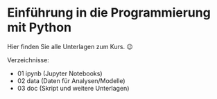 # Einführung in die Programmierung mit Python

Hier finden Sie alle Unterlagen zum Kurs. 😉

Verzeichnisse:

+ 01 ipynb (Jupyter Notebooks)
+ 02 data (Daten für Analysen/Modelle)
+ 03 doc (Skript und weitere Unterlagen)
